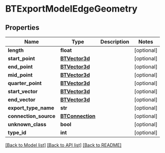 # BTExportModelEdgeGeometry

## Properties
Name | Type | Description | Notes
------------ | ------------- | ------------- | -------------
**length** | **float** |  | [optional] 
**start_point** | [**BTVector3d**](BTVector3d.md) |  | [optional] 
**end_point** | [**BTVector3d**](BTVector3d.md) |  | [optional] 
**mid_point** | [**BTVector3d**](BTVector3d.md) |  | [optional] 
**quarter_point** | [**BTVector3d**](BTVector3d.md) |  | [optional] 
**start_vector** | [**BTVector3d**](BTVector3d.md) |  | [optional] 
**end_vector** | [**BTVector3d**](BTVector3d.md) |  | [optional] 
**export_type_name** | **str** |  | [optional] 
**connection_source** | [**BTConnection**](BTConnection.md) |  | [optional] 
**unknown_class** | **bool** |  | [optional] 
**type_id** | **int** |  | [optional] 

[[Back to Model list]](../README.md#documentation-for-models) [[Back to API list]](../README.md#documentation-for-api-endpoints) [[Back to README]](../README.md)


